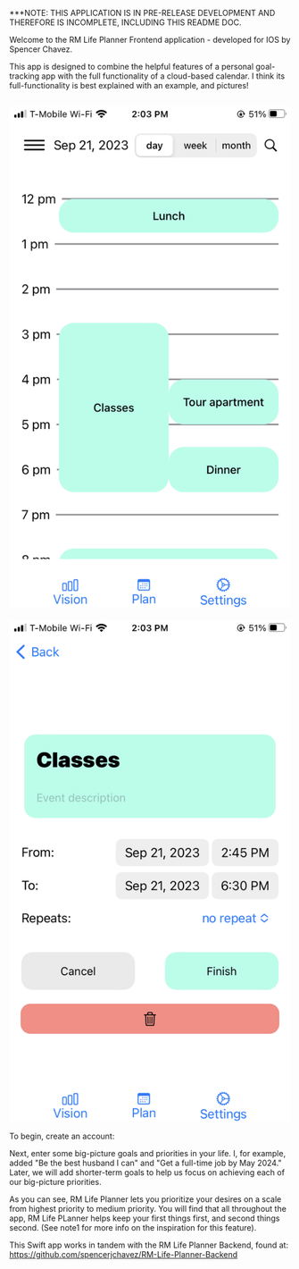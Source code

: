 ***NOTE: THIS APPLICATION IS IN PRE-RELEASE DEVELOPMENT AND THEREFORE IS INCOMPLETE, INCLUDING THIS README DOC.

Welcome to the RM Life Planner Frontend application - developed for IOS by Spencer Chavez.

This app is designed to combine the helpful features of a personal goal-tracking app with the full functionality of a cloud-based calendar.
I think its full-functionality is best explained with an example, and pictures!

![Calendar Screenshot](IMG_1484.PNG)
------------------------------------------------------------
![Editing Event Screenshot](IMG_1485.PNG)

  To begin, create an account:

  Next, enter some big-picture goals and priorities in your life. I, for example, added "Be the best husband I can" and "Get a full-time job by May 2024." Later, we      will add shorter-term goals to help us focus on achieving each of our big-picture priorities.


  As you can see, RM Life Planner lets you prioritize your desires on a scale from highest priority to medium priority. You will find that all throughout the           app, RM Life PLanner helps keep your first things first, and second things second. (See note1 for more info on the inspiration for this feature).
  
  



This Swift app works in tandem with the RM Life Planner Backend, found at:
https://github.com/spencerjchavez/RM-Life-Planner-Backend

